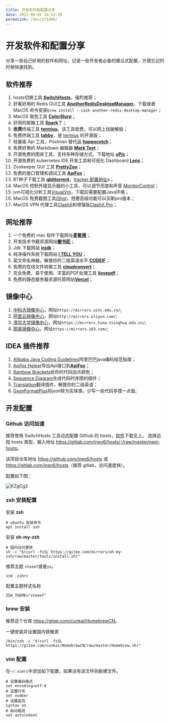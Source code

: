 ```yaml
---
title: 开发软件和配置分享
date: 2022-06-02 18:53:20
permalink: /dev/271d86/
---
```

# 开发软件和配置分享

分享一些自己好用的软件和网址，记录一些开发者必备的傻瓜式配置，方便忘记的时候快速找到。

## 软件推荐

1. hosts切换工具 [**SwitchHosts**](https://www.electronjs.org/apps/switchhosts)，强烈推荐；
2. 好看好用的 Redis GUI工具 [**AnotherRedisDesktopManager**](https://gitee.com/qishibo/AnotherRedisDesktopManager)。下载或者 MacOS 命令安装`brew install --cask another-redis-desktop-manager`；
3. MacOS 取色工具 [**ColorSlurp**](https://apps.apple.com/cn/app/colorslurp/id1287239339?l=en&mt=12)；
4. 好用的邮箱工具 [**Spark**](https://sparkmailapp.com/zh)了；
5. **收费**终端工具 [**termius**](https://www.termius.com/)。该工具收费，可以网上找破解版；
6. 免费终端工具 [**tabby**](https://github.com/Eugeny/tabby/releases)，是 [termius](https://www.termius.com/) 的开源版；
7. 轻量级 Api 工具，Postman 替代品 [**hoppscotch**](https://hoppscotch.io/cn/)；
8. 免费好用的 Markdown 编辑器 [**Mark Text**](https://marktext.app/)；
9. 开源免费的图床工具，支持多种存储方式，下载地址 [**uPic**](https://github.com/gee1k/uPic/releases)；
10. 开源免费的 kubernetes IDE 开发工具和可视化 Dashboard [**Lens**](https://github.com/lensapp/lens)；
11. Zookeeper GUI 工具 [**PrettyZoo**](https://github.com/vran-dev/PrettyZoo/releases)；
12. 免费的接口管理和调试工具 [**ApiFox**](https://www.apifox.cn/)；
13. BT种子下载工具 [**qbittorrent**](https://github.com/qbittorrent/qBittorrent)，[tracker 配置地址](https://github.com/ngosang/trackerslist/blob/master/trackers_all.txt)s；
14. MacOS 控制外接显示器的小工具，可以调节亮度和声音 [MonitorControl](https://github.com/MonitorControl/MonitorControl/releases)；
15. jvm可视化分析工具[VisualVm](https://visualvm.github.io/download.html)，下载后需要配置Java环境；
16. MacOS 免费截图工具[iShot](https://www.better365.cn/ishot.html)，想要高级功能可以买断pro版本；
17. MacOS VPN 代理工具[ClashX](https://github.com/yichengchen/clashX/releases)和增强版[ClashX Pro](https://install.appcenter.ms/users/clashx/apps/clashx-pro/distribution_groups/public)；

## 网址推荐

1. 一个免费的 mac 软件下载网址[**麦氪搜**](https://www.imacso.com/)； 
2. 开发技术书籍资源网站[**搬书匠**](http://www.banshujiang.cn/)；
3. Jdk 下载网站 [**injdk**](https://www.injdk.cn/)；
4. 纯净操作系统下载网站 [**I TELL YOU**](https://next.itellyou.cn/)；
5. 英文命名神器，解救你的二级英语水平 [**CODEIF**](https://unbug.github.io/codelf/)；
6. 免费的在线文件转换工具 [**cloudconvert**](https://cloudconvert.com/)；
7. 完全免费、易于使用、丰富的PDF处理工具 [**ilovepdf**](https://www.ilovepdf.com/zh-cn)；
8. 免费的静态服务器资源托管网站[**Vercel**](https://vercel.com)；


## 镜像中心

1. [中科大镜像中心](https://mirrors.ustc.edu.cn/)，网址`https://mirrors.ustc.edu.cn/`;
2. [阿里云镜像中心](http://mirrors.aliyun.com/)，网址`http://mirrors.aliyun.com/`;
2. [清华大学镜像中心](https://mirrors.tuna.tsinghua.edu.cn/)，网址`https://mirrors.tuna.tsinghua.edu.cn/`;
2. [网易镜像中心](https://mirrors.163.com/)，网址`https://mirrors.163.com/`;

## IDEA 插件推荐

1. [Alibaba Java Coding Guidelines](https://plugins.jetbrains.com/plugin/10046-alibaba-java-coding-guidelines)阿里巴巴java编码规范指南；
2. [Apifox Helper](https://plugins.jetbrains.com/plugin/20549-apifox-helper)导出Api接口到[**ApiFox**](https://www.apifox.cn/)；
3. [Rainbow Brackets](https://plugins.jetbrains.com/plugin/10080-rainbow-brackets)给你的代码加点颜色；
4. [Sequence Diagram](https://plugins.jetbrains.com/plugin/8286-sequence-diagram)生成代码时序图的插件；
5. [Translation](https://plugins.jetbrains.com/plugin/8579-translation)翻译插件，解救你的二级英语；
6. [GsonFormatPlus](https://plugins.jetbrains.com/plugin/14949-gsonformatplus)将json转为实体类，少写一些代码多摸一点鱼;

## 开发配置

### Github 访问加速

推荐使用 SwitchHosts 工具动态配置 Github 的 hosts，[软件](#软件推荐)下载见上。
选择远程 hosts 类型，输入地址 <https://gitlab.com/ineo6/hosts/-/raw/master/next-hosts>。

该项目仓库地址 <https://github.com/ineo6/hosts> 或 <https://gitlab.com/ineo6/hosts>（推荐 gitlab，访问速度快）。

配置如下图：

![KZgCg2](https://qiqiang.oss-cn-hangzhou.aliyuncs.com/muan/KZgCg2.jpg)

### zsh 安装配置

安装 **zsh**

```shell
# ubuntu 安装命令
apt install zsh
```

安装 **oh-my-zsh** 

```shell
# 国内访问更快
sh -c "$(curl -fsSL https://gitee.com/mirrors/oh-my-zsh/raw/master/tools/install.sh)"
```
推荐主题 `steeef`或者`ys`。
```shell
vim .zshrc
```
配置主题样式名称
```text
ZSH_THEME="steeef"
```

### brew 安装

推荐这个仓库 <https://gitee.com/cunkai/HomebrewCN>。

一键安装并设置国内镜像源

```shell
/bin/zsh -c "$(curl -fsSL https://gitee.com/cunkai/HomebrewCN/raw/master/Homebrew.sh)"
```

### vim 配置

在`~/.vimrc`中添加如下配置，如果没有该文件则新建文件。

```
# 设置编码格式
set encoding=utf-8
# 设置行号
set number
# 设置高亮
syntax on
# 自动缩进
set autoindent
```